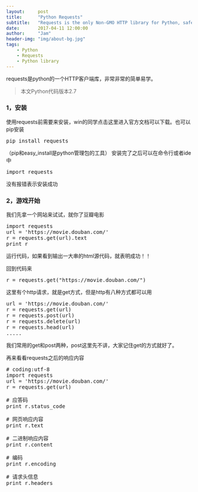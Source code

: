 ```yaml
---
layout:     post
title:      "Python Requests"
subtitle:   "Requests is the only Non-GMO HTTP library for Python, safe for human consumption."
date:       2017-04-11 12:00:00
author:     "Jam"
header-img: "img/about-bg.jpg"
tags:
    - Python
    - Requests
    - Python library
---
```



requests是python的一个HTTP客户端库，非常非常的简单易学。

>  本文Python代码版本2.7


### 1，安装
使用requests前需要来安装，win的同学点击这里进入官方文档可以下载。也可以pip安装

<pre>
pip install requests
</pre>

（pip和easy_install是python管理包的工具）
安装完了之后可以在命令行或者ide中

<pre>
import requests
</pre>

没有报错表示安装成功


### 2，游戏开始
我们先拿一个网站来试试，就你了豆瓣电影

<pre>
import requests 
url = 'https://movie.douban.com/' 
r = requests.get(url).text 
print r
</pre>

运行代码，如果看到输出一大串的html源代码，就表明成功！！

回到代码来

<pre>
r = requests.get("https://movie.douban.com/")
</pre>
这里有个http请求，就是get方式，但是http有八种方式都可以用


<pre>
url = 'https://movie.douban.com/'
r = requests.get(url) 
r = requests.post(url) 
r = requests.delete(url) 
r = requests.head(url) 
.....
</pre>

我们常用的get和post两种，post这里先不讲，大家记住get的方式就好了。

再来看看requests之后的响应内容

<pre>
# coding:utf-8 
import requests 
url = 'https://movie.douban.com/' 
r = requests.get(url) 

# 应答码 
print r.status_code 

# 网页响应内容 
print r.text 

# 二进制响应内容 
print r.content 

# 编码 
print r.encoding 

# 请求头信息 
print r.headers
</pre>